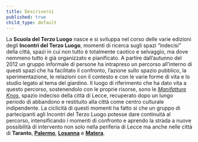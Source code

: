 ```yaml
---
title: Descriversi
published: true
child_type: default
---
```

La **Scuola del Terzo Luogo** nasce e si sviluppa nel corso delle varie edizioni degli **Incontri del Terzo Luogo**, momenti di ricerca sugli spazi “indecisi” della città, spazi in cui non tutto è totalmente caotico e selvaggio, ma dove nemmeno tutto è già organizzato e pianificato. 
A partire dall’autunno del 2012 un gruppo informale di persone ha intrapreso un percorso all’interno di questi spazi che ha facilitato il confronto, l’azione sullo spazio pubblico, la sperimentazione, le relazioni con il contesto e con le varie forme di vita e lo studio legato al tema del giardino. Il luogo di riferimento che ha dato vita a questo percorso, sostenendolo con le proprie risorse, sono le [*Manifatture Knos*](www.manifattureknos.org), spazio indeciso della città di Lecce, recuperato dopo un lungo periodo di abbandono e restituito alla città come centro culturale indipendente.
La ciclicità di questi momenti ha fatto sì che un gruppo di partecipanti agli Incontri del Terzo Luogo potesse dare continuità al percorso, intensificando i momenti di confronto e aprendo la strada a nuove possibilità di intervento non solo nella periferia di Lecce ma anche nelle città di **Taranto**, [**Palermo**](../giardini/palermo), [**Losanna**](../giardini/losanna) e [**Matera**](../giardini/matera).


